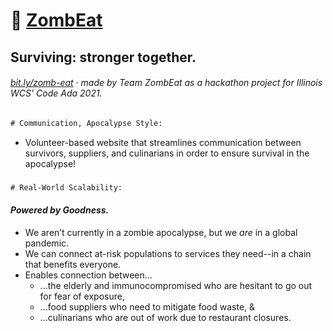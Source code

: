 # :zombie: [ZombEat](https://bit.ly/zomb-eat)
## Surviving: stronger together.
###### [bit.ly/zomb-eat](https://bit.ly/zomb-eat) · made by Team ZombEat as a hackathon project for Illinois WCS' Code Ada 2021.
###### 

###
``` diff
# Communication, Apocalypse Style:
```
- Volunteer-based website that streamlines communication
between survivors, suppliers, and culinarians
in order to ensure survival in the apocalypse!

###
``` diff
# Real-World Scalability:
```
#### *Powered by Goodness.*
- We aren’t currently in a zombie apocalypse, but we *are* in a global pandemic.
- We can connect at-risk populations to services they need--in a chain that benefits everyone.
- Enables connection between...
  - ...the elderly and immunocompromised who are hesitant to go out for fear of exposure,
  - ...food suppliers who need to mitigate food waste, &
  - ...culinarians who are out of work due to restaurant closures.




